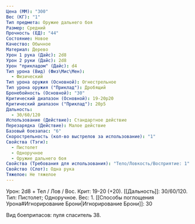 ```yaml
---
Цена (ММ): "300"
Вес (КГ): "1"
Тип предмета: Оружие дальнего боя
Размер: Средний
Прочность (ЕД): "44"
Состояние: Новое
Качество: Обычное
Материал: Дерево
Урон 1 рука (Дайс): 2d8
Урон 2 руки (Дайс): 2d8
Урон "прикладом" (Дайс): d4
Тип урона (Вид) (Физ\Мис\Мен):
  - Физический
Тип урона оружия (Основной): Огнестрельное
Тип урона оружия ("Приклад"): Дробящий
Бронебойность (Основной): "30"
Критический диапазон (Основной): 19-20р20
Критический диапазон ("Приклад"): 20р5
Дальность:
  - 30/60/120
Использование (Действие): Стандартное действие
Перезарядка (Действие): Малое действие
Базовый боезапас: "6"
Скорострельность (кол-во выстрелов за использование): "1"
Свойства (Тэги):
  - Пистолет
  - Одноручное
  - Оружие дальнего боя
Свойства (Требования для использования): "Тело/Ловкость/Восприятие: 1"
Свойство (Слот): Одна рука
Тяжелое: Не тяжелое
---
```

Урон: 2d8 + Тел / Лов / Вос. Крит: 19-20 (+20). [[Дальность]]: 30/60/120. Тип: Пистолет; Одноручное. Вес: 1.
[[Способы поглощения Урона#Игнорирование Брони|Игнорирование Брони]]: 30

Вид боеприпасов: пуля спаситель 38.

